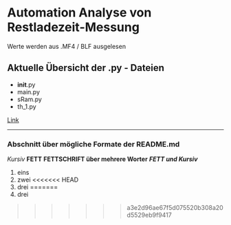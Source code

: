 # Automation Analyse von Restladezeit-Messung

Werte werden aus .MF4 / BLF ausgelesen


## Aktuelle Übersicht der .py - Dateien

- __init__.py
- main.py
- sRam.py
- th_1.py


[Link](https://www.akka-technologies.com/?lang=de)


-----------------------------------------------
### Abschnitt über mögliche Formate der README.md

*Kursiv*  **FETT**  __FETTSCHRIFT  über mehrere Worter__  ***FETT  und  Kursiv***

1. eins
2. zwei
<<<<<<< HEAD
3. drei
=======
3. drei
>>>>>>> a3e2d96ae67f5d075520b308a20d5529eb9f9417
